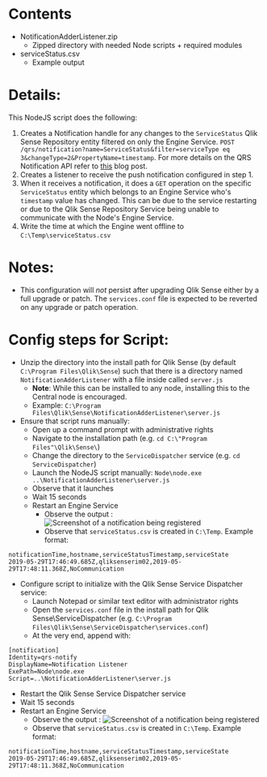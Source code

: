 # Contents

* NotificationAdderListener.zip
  * Zipped directory with needed Node scripts + required modules
* serviceStatus.csv
  * Example output

# Details:

This NodeJS script does the following:

1. Creates a Notification handle for any changes to the `ServiceStatus` Qlik Sense Repository entity filtered on only the Engine Service. `POST /qrs/notification?name=ServiceStatus&filter=serviceType eq 3&changeType=2&PropertyName=timestamp`. For more details on the QRS Notification API refer to [this](https://community.qlik.com/t5/Qlik-Architecture-Deep-Dive-Blog/Qlik-Sense-Repository-Notification-API/ba-p/1582905) blog post.
2. Creates a listener to receive the push notification configured in step 1.
3. When it receives a notification, it does a `GET` operation on the specific `ServiceStatus` entity which belongs to an Engine Service who's `timestamp` value has changed. This can be due to the service restarting or due to the Qlik Sense Repository Service being unable to communicate with the Node's Engine Service.
4. Write the time at which the Engine went offline to `C:\Temp\serviceStatus.csv`

# Notes:

* This configuration will *not* persist after upgrading Qlik Sense either by a full upgrade or patch. The `services.conf` file is expected to be reverted on any upgrade or patch operation.

# Config steps for Script:

* Unzip the directory into the install path for Qlik Sense (by default `C:\Program Files\Qlik\Sense`) such that there is a directory named `NotificationAdderListener` with a file inside called `server.js` 
  * **Note**: While this can be installed to any node, installing this to the Central node is encouraged.
  * Example: `C:\Program Files\Qlik\Sense\NotificationAdderListener\server.js`
* Ensure that script runs manually:
  * Open up a command prompt with administrative rights
  * Navigate to the installation path (e.g. `cd C:\"Program Files"\Qlik\Sense\`)
  * Change the directory to the `ServiceDispatcher` service (e.g. `cd ServiceDispatcher`)
  * Launch the NodeJS script manually: `Node\node.exe ..\NotificationAdderListener\server.js`
  * Observe that it launches
  * Wait 15 seconds
  * Restart an Engine Service
    * Observe the output :
![Screenshot of a notification being registered](https://i.imgur.com/m6huS1r.png)
    * Observe that `serviceStatus.csv` is created in `C:\Temp`. Example format:
```
notificationTime,hostname,serviceStatusTimestamp,serviceState
2019-05-29T17:46:49.685Z,qliksenserim02,2019-05-29T17:48:11.368Z,NoCommunication
```
* Configure script to initialize with the Qlik Sense Service Dispatcher service:
  * Launch Notepad or similar text editor with administrator rights
  * Open the `services.conf` file in the install path for Qlik Sense\ServiceDispatcher (e.g. `C:\Program Files\Qlik\Sense\ServiceDispatcher\services.conf`)
  * At the very end, append with:
```
[notification]
Identity=qrs-notify
DisplayName=Notification Listener
ExePath=Node\node.exe
Script=..\NotificationAdderListener\server.js
```
  * Restart the Qlik Sense Service Dispatcher service
  * Wait 15 seconds
  * Restart an Engine Service
    * Observe the output :
![Screenshot of a notification being registered](https://i.imgur.com/m6huS1r.png)
    * Observe that `serviceStatus.csv` is created in `C:\Temp`. Example format:
```
notificationTime,hostname,serviceStatusTimestamp,serviceState
2019-05-29T17:46:49.685Z,qliksenserim02,2019-05-29T17:48:11.368Z,NoCommunication
```
